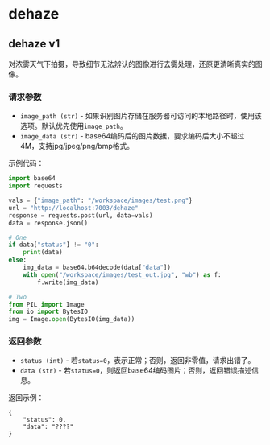 # dehaze

## dehaze v1
对浓雾天气下拍摄，导致细节无法辨认的图像进行去雾处理，还原更清晰真实的图像。

### 请求参数

* `image_path (str)` - 如果识别图片存储在服务器可访问的本地路径时，使用该选项。默认优先使用`image_path`。
* `image_data (str)` - base64编码后的图片数据，要求编码后大小不超过4M，支持jpg/jpeg/png/bmp格式。

示例代码：
```python
import base64
import requests

vals = {"image_path": "/workspace/images/test.png"}
url = "http://localhost:7003/dehaze"
response = requests.post(url, data=vals)
data = response.json()

# One
if data["status"] != "0":
    print(data)
else:
    img_data = base64.b64decode(data["data"])
    with open("/workspace/images/test_out.jpg", "wb") as f:
        f.write(img_data)

# Two
from PIL import Image
from io import BytesIO
img = Image.open(BytesIO(img_data))
```

### 返回参数

* `status (int)` - 若`status=0`，表示正常；否则，返回非零值，请求出错了。
* `data (str)` - 若`status=0`，则返回base64编码图片；否则，返回错误描述信息。

返回示例：
```
{
    "status": 0,
    "data": "????"
}
```
